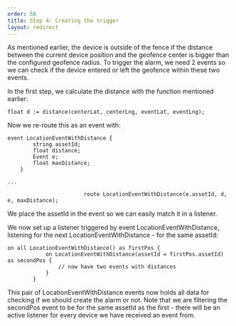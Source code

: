 ```yaml
---
order: 50
title: Step 4: Creating the trigger
layout: redirect
---
```


As mentioned earlier, the device is outside of the fence if the distance between the current device position and the geofence center is bigger than the configured geofence radius. To trigger the alarm, we need 2 events so we can check if the device entered or left the geofence within these two events.

In the first step, we calculate the distance with the function mentioned earlier:

	float d := distance(centerLat, centerLng, eventLat, eventLng);
	
Now we re-route this as an event with:

	event LocationEventWithDistance {
			string assetId;
			float distance;
			Event e;
			float maxDistance;
		}
	
	...
	
							route LocationEventWithDistance(e.assetId, d, e, maxDistance);


We place the assetId in the event so we can easily match it in a listener.

We now set up a listener triggered by event LocationEventWithDistance, listening for the next LocationEventWithDistance - for the same assetId:

	on all LocationEventWithDistance() as firstPos {
				on LocationEventWithDistance(assetId = firstPos.assetId) as secondPos {
					// now have two events with distances
				}
			}

This pair of LocationEventWithDistance events now holds all data for checking if we should create the alarm or not. Note that we are filtering the secondPos event to be for the same assetId as the first - there will be an active listener for every device we have received an event from.


